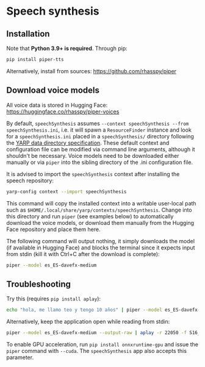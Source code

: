 # Speech synthesis

## Installation

Note that **Python 3.9+ is required**. Through pip:

```bash
pip install piper-tts
```

Alternatively, install from sources: <https://github.com/rhasspy/piper>

## Download voice models

All voice data is stored in Hugging Face: <https://huggingface.co/rhasspy/piper-voices>

By default, `speechSynthesis` assumes `--context speechSynthesis --from speechSynthesis.ini`, i.e. it will spawn a `ResourceFinder` instance and look for a `speechSynthesis.ini` placed in a `speechSynthesis/` directory following the [YARP data directory specification](https://www.yarp.it/latest/yarp_data_dirs.html). These default context and configuration file can be modified via command line arguments, although it shouldn't be necessary. Voice models need to be downloaded either manually or via `piper` into the sibling directory of the .ini configuration file.

It is advised to import the `speechSynthesis` context after installing the speech repository:

```bash
yarp-config context --import speechSynthesis
```

This command will copy the installed context into a writable user-local path such as `$HOME/.local/share/yarp/contexts/speechSynthesis`. Change into this directory and run `piper` (see examples below) to automatically download the voice models, or download them manually from the Hugging Face repository and place them here.

The following command will output nothing, it simply downloads the model (if available in Hugging Face) and blocks the terminal since it expects input from stdin (kill it with Ctrl+C after the download is complete):

```bash
piper --model es_ES-davefx-medium
```

## Troubleshooting

Try this (requires `pip install aplay`):

```bash
echo "hola, me llamo teo y tengo 10 años" | piper --model es_ES-davefx-medium --output-raw | aplay -r 22050 -f S16_LE -t raw -
```

Alternatively, keep the application open while reading from stdin:

```bash
piper --model es_ES-davefx-medium --output-raw | aplay -r 22050 -f S16_LE -t raw -
```

To enable GPU acceleration, run `pip install onnxruntime-gpu` and issue the `piper` command with `--cuda`. The `speechSynthesis` app also accepts this parameter.
